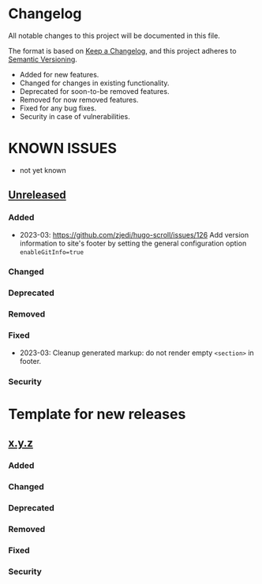# Changelog

All notable changes to this project will be documented in this file.

The format is based on [Keep a Changelog](https://keepachangelog.com/en/1.0.0/),
and this project adheres to [Semantic Versioning](https://semver.org/spec/v2.0.0.html).

* Added for new features.
* Changed for changes in existing functionality.
* Deprecated for soon-to-be removed features.
* Removed for now removed features.
* Fixed for any bug fixes.
* Security in case of vulnerabilities.

# KNOWN ISSUES
* not yet known

## [Unreleased](https://github.com/zjedi/hugo-scroll/compare/v1.0.0...HEAD)

### Added
* 2023-03: https://github.com/zjedi/hugo-scroll/issues/126 Add version information to site's footer by setting the general configuration option `enableGitInfo=true`

### Changed
### Deprecated
### Removed
### Fixed
* 2023-03: Cleanup generated markup: do not render empty `<section>` in footer.

### Security



# Template for new releases
## [x.y.z](https://github.com/zjedi/hugo-scroll/compare/v1.0.0...vx.y.z)

### Added
### Changed
### Deprecated
### Removed
### Fixed
### Security
